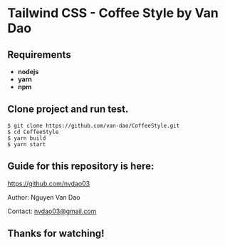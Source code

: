 # Tailwind CSS - Coffee Style by Van Dao

## Requirements

- **nodejs**
- **yarn**
- **npm**

## Clone project and run test.

```
$ git clone https://github.com/van-dao/CoffeeStyle.git
$ cd CoffeeStyle
$ yarn build
$ yarn start
```

## Guide for this repository is here:

https://github.com/nvdao03

Author: Nguyen Van Dao

Contact: nvdao03@gmail.com

## Thanks for watching!
